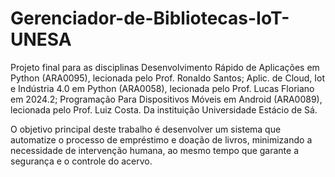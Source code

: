 # Gerenciador-de-Bibliotecas-IoT-UNESA
Projeto final para as disciplinas Desenvolvimento Rápido de Aplicações em Python (ARA0095), lecionada pelo Prof. Ronaldo Santos; Aplic. de Cloud, Iot e Indústria 4.0 em Python (ARA0058), lecionada pelo Prof. Lucas Floriano em 2024.2; Programação Para Dispositivos Móveis em Android (ARA0089), lecionada pelo Prof. Luiz Costa. Da instituição Universidade Estácio de Sá.

O objetivo principal deste trabalho é desenvolver um sistema que automatize o processo de empréstimo e doação de livros, minimizando a necessidade de intervenção humana, ao mesmo tempo que garante a segurança e o controle do acervo.
